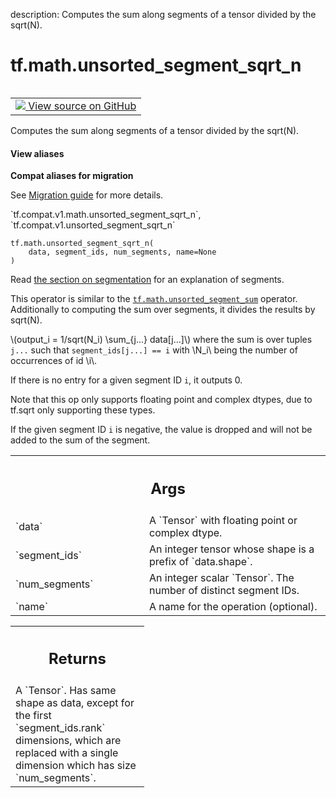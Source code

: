 description: Computes the sum along segments of a tensor divided by the sqrt(N).

<div itemscope itemtype="http://developers.google.com/ReferenceObject">
<meta itemprop="name" content="tf.math.unsorted_segment_sqrt_n" />
<meta itemprop="path" content="Stable" />
</div>

# tf.math.unsorted_segment_sqrt_n

<!-- Insert buttons and diff -->

<table class="tfo-notebook-buttons tfo-api nocontent" align="left">
<td>
  <a target="_blank" href="https://github.com/tensorflow/tensorflow/blob/r2.4/tensorflow/python/ops/math_ops.py#L4100-L4146">
    <img src="https://www.tensorflow.org/images/GitHub-Mark-32px.png" />
    View source on GitHub
  </a>
</td>
</table>



Computes the sum along segments of a tensor divided by the sqrt(N).

<section class="expandable">
  <h4 class="showalways">View aliases</h4>
  <p>
<b>Compat aliases for migration</b>
<p>See
<a href="https://www.tensorflow.org/guide/migrate">Migration guide</a> for
more details.</p>
<p>`tf.compat.v1.math.unsorted_segment_sqrt_n`, `tf.compat.v1.unsorted_segment_sqrt_n`</p>
</p>
</section>

<pre class="devsite-click-to-copy prettyprint lang-py tfo-signature-link">
<code>tf.math.unsorted_segment_sqrt_n(
    data, segment_ids, num_segments, name=None
)
</code></pre>



<!-- Placeholder for "Used in" -->

Read [the section on
segmentation](https://www.tensorflow.org/versions/r2.0/api_docs/python/tf/math#about_segmentation)
for an explanation of segments.

This operator is similar to the <a href="../../tf/math/unsorted_segment_sum.md"><code>tf.math.unsorted_segment_sum</code></a> operator.
Additionally to computing the sum over segments, it divides the results by
sqrt(N).

\\(output_i = 1/sqrt(N_i) \sum_{j...} data[j...]\\) where the sum is over
tuples `j...` such that `segment_ids[j...] == i` with \\N_i\\ being the
number of occurrences of id \\i\\.

If there is no entry for a given segment ID `i`, it outputs 0.

Note that this op only supports floating point and complex dtypes,
due to tf.sqrt only supporting these types.

If the given segment ID `i` is negative, the value is dropped and will not
be added to the sum of the segment.

<!-- Tabular view -->
 <table class="responsive fixed orange">
<colgroup><col width="214px"><col></colgroup>
<tr><th colspan="2"><h2 class="add-link">Args</h2></th></tr>

<tr>
<td>
`data`
</td>
<td>
A `Tensor` with floating point or complex dtype.
</td>
</tr><tr>
<td>
`segment_ids`
</td>
<td>
An integer tensor whose shape is a prefix of `data.shape`.
</td>
</tr><tr>
<td>
`num_segments`
</td>
<td>
An integer scalar `Tensor`.  The number of distinct segment
IDs.
</td>
</tr><tr>
<td>
`name`
</td>
<td>
A name for the operation (optional).
</td>
</tr>
</table>



<!-- Tabular view -->
 <table class="responsive fixed orange">
<colgroup><col width="214px"><col></colgroup>
<tr><th colspan="2"><h2 class="add-link">Returns</h2></th></tr>
<tr class="alt">
<td colspan="2">
A `Tensor`.  Has same shape as data, except for the first `segment_ids.rank`
dimensions, which are replaced with a single dimension which has size
`num_segments`.
</td>
</tr>

</table>


